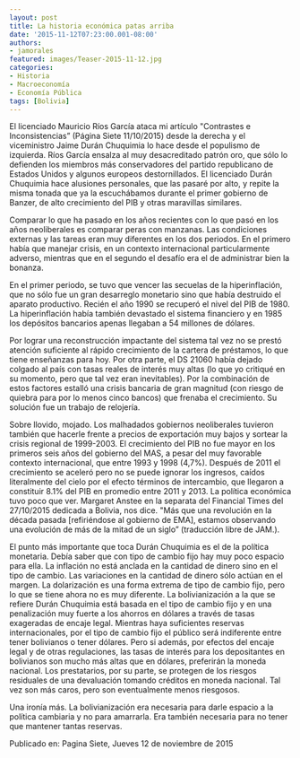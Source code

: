 ```yaml
---
layout: post
title: La historia económica patas arriba
date: '2015-11-12T07:23:00.001-08:00'
authors:
- jamorales
featured: images/Teaser-2015-11-12.jpg
categories:
- Historia
- Macroeconomía
- Economía Pública
tags: [Bolivia]
---
```


El licenciado Mauricio Ríos García ataca mi artículo "Contrastes e Inconsistencias” (Página Siete 11/10/2015) desde la derecha y el viceministro Jaime Durán Chuquimia lo hace desde el populismo de izquierda. Ríos García ensalza al muy desacreditado patrón oro, que sólo lo defienden los miembros más conservadores del partido republicano de  Estados Unidos y algunos europeos destornillados. El licenciado Durán Chuquimia hace alusiones personales, que las pasaré por alto,  y repite la misma tonada que ya la escuchábamos durante el primer gobierno de Banzer,  de alto crecimiento del PIB y otras maravillas similares.

Comparar lo que ha pasado en los años recientes con lo que pasó en los años neoliberales es comparar peras con manzanas. Las condiciones externas y las tareas eran muy diferentes en los dos periodos. En el primero había que manejar crisis, en un contexto internacional particularmente adverso, mientras que en el segundo el desafío era el de administrar bien la bonanza.

En el primer periodo, se tuvo que vencer las secuelas de la hiperinflación, que no sólo fue un gran desarreglo monetario sino que había destruido el aparato productivo. Recién el año 1990 se recuperó el nivel del PIB de 1980. La hiperinflación había también devastado el sistema financiero y en 1985 los depósitos bancarios apenas llegaban a 54 millones de dólares.

Por lograr una reconstrucción impactante  del sistema tal vez no se prestó atención  suficiente al rápido crecimiento de la cartera de préstamos, lo que tiene enseñanzas para hoy.  Por otra parte, el DS 21060 había dejado colgado al país con tasas reales de interés muy altas (lo que yo critiqué en su momento, pero que tal vez eran inevitables). Por la combinación de estos factores estalló una crisis bancaria de gran magnitud (con riesgo de quiebra para por lo menos cinco bancos) que frenaba el crecimiento.  Su solución fue un trabajo de relojería.

Sobre llovido, mojado.  Los malhadados gobiernos neoliberales tuvieron también  que hacerle frente a precios de exportación muy bajos y sortear la crisis regional de 1999-2003. El crecimiento del PIB no fue mayor en los primeros seis años del gobierno del MAS, a pesar del muy favorable contexto internacional,  que entre 1993 y 1998 (4,7%). Después de 2011 el crecimiento se aceleró pero no se puede ignorar los ingresos, caídos literalmente del cielo por el  efecto términos de intercambio, que  llegaron  a constituir 8.1% del PIB en promedio entre  2011 y  2013. La política económica tuvo poco que ver. Margaret Anstee en la separata del Financial Times del 27/10/2015 dedicada a Bolivia, nos dice. "Más que una revolución en la década pasada [refiriéndose al gobierno de EMA], estamos observando una evolución de más de la mitad de un siglo” (traducción libre de JAM.).

El punto más importante que toca Durán Chuquimia es el de la política monetaria. Debía saber que con tipo de cambio fijo hay muy poco espacio para ella. La inflación no está anclada en la cantidad de dinero  sino en el tipo de cambio. Las variaciones en la cantidad de dinero sólo actúan en el margen. La dolarización es una forma extrema de tipo de cambio fijo, pero lo que se tiene ahora no es muy diferente. La bolivianización a la que se refiere Durán Chuquimia está basada en el tipo de cambio fijo y en una penalización muy fuerte a los ahorros en dólares a través de tasas exageradas de encaje legal. Mientras haya suficientes reservas internacionales, por el tipo de cambio fijo el público será indiferente entre tener bolivianos o tener dólares. Pero si además, por efectos del encaje legal y de otras regulaciones, las tasas de interés para los depositantes en bolivianos son mucho más altas que en dólares, preferirán la moneda nacional. Los prestatarios, por su parte, se protegen de los riesgos residuales de una devaluación tomando créditos en moneda nacional. Tal vez son más caros, pero son eventualmente   menos riesgosos.

Una ironía más. La bolivianización era necesaria para darle espacio a la política cambiaria y no para amarrarla. Era también necesaria para no tener que mantener tantas reservas.

Publicado en: Pagina Siete, Jueves 12 de noviembre de 2015
